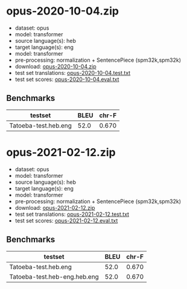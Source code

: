 # opus-2020-10-04.zip

* dataset: opus
* model: transformer
* source language(s): heb
* target language(s): eng
* model: transformer
* pre-processing: normalization + SentencePiece (spm32k,spm32k)
* download: [opus-2020-10-04.zip](https://object.pouta.csc.fi/Tatoeba-MT-models/heb-eng/opus-2020-10-04.zip)
* test set translations: [opus-2020-10-04.test.txt](https://object.pouta.csc.fi/Tatoeba-MT-models/heb-eng/opus-2020-10-04.test.txt)
* test set scores: [opus-2020-10-04.eval.txt](https://object.pouta.csc.fi/Tatoeba-MT-models/heb-eng/opus-2020-10-04.eval.txt)

## Benchmarks

| testset               | BLEU  | chr-F |
|-----------------------|-------|-------|
| Tatoeba-test.heb.eng 	| 52.0 	| 0.670 |

# opus-2021-02-12.zip

* dataset: opus
* model: transformer
* source language(s): heb
* target language(s): eng
* model: transformer
* pre-processing: normalization + SentencePiece (spm32k,spm32k)
* download: [opus-2021-02-12.zip](https://object.pouta.csc.fi/Tatoeba-MT-models/heb-eng/opus-2021-02-12.zip)
* test set translations: [opus-2021-02-12.test.txt](https://object.pouta.csc.fi/Tatoeba-MT-models/heb-eng/opus-2021-02-12.test.txt)
* test set scores: [opus-2021-02-12.eval.txt](https://object.pouta.csc.fi/Tatoeba-MT-models/heb-eng/opus-2021-02-12.eval.txt)

## Benchmarks

| testset               | BLEU  | chr-F |
|-----------------------|-------|-------|
| Tatoeba-test.heb.eng 	| 52.0 	| 0.670 |
| Tatoeba-test.heb-eng.heb.eng 	| 52.0 	| 0.670 |

